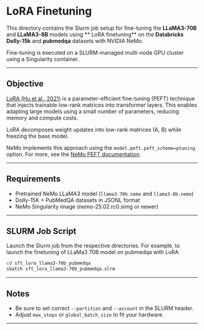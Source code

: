 # LoRA Finetuning  

This directory contains the Slurm job setup for fine-tuning the **LLaMA3-70B** and **LLaMA3-8B** models using ** LoRA finetuning** on the **Databricks Dolly-15k** and **pubmedqa** datasets with NVIDIA NeMo.

Fine-tuning is executed on a SLURM-managed multi-node GPU cluster using a Singularity container.

---

## Objective

[LoRA (Hu et al., 2021)](https://arxiv.org/abs/2106.09685) is a parameter-efficient fine-tuning (PEFT) technique that injects trainable low-rank matrices into transformer layers. This enables adapting large models using a small number of parameters, reducing memory and compute costs.

LoRA decomposes weight updates into low-rank matrices (A, B) while freezing the base model.


NeMo implements this approach using the `model.peft.peft_scheme=ptuning` option. For more, see the [NeMo PEFT documentation](https://docs.nvidia.com/deeplearning/nemo/user-guide/docs/en/stable/nlp/peft/intro.html).

---

##  Requirements

  - Pretrained NeMo LLaMA3 model (`llama3-70b.nemo` and `llama3-8b.nemo`)
  - Dolly-15K + PubMedQA datasets in JSONL format
  - NeMo Singularity image (nemo-25.02.rc0.simg or newer)

---

## SLURM Job Script 


Launch the Slurm job from the respective directories. For example, to launch the finetuning of LLaMa3 70B model on pubmedqa with LoRA 

```bash
cd sft_lora_llama3-70b_pubmedqa
sbatch sft_lora_llama3-70b_pubmedqa.slrm
```

---

##  Notes
- Be sure to set correct `--partition` and `--account` in the SLURM header.
- Adjust `max_steps` or `global_batch_size` to fit your hardware.

---


